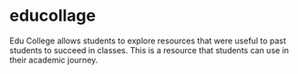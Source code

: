 # educollage
Edu College allows students to explore resources that were useful to past students to succeed in classes. This is a resource that students can use in their academic journey.

